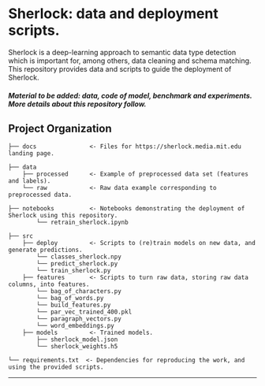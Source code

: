 # Sherlock: data and deployment scripts.

Sherlock is a deep-learning approach to semantic data type detection which is important for, among others, data cleaning and schema matching. This repository provides data and scripts to guide the deployment of Sherlock.

##### Material to be added: data, code of model, benchmark and experiments. More details about this repository follow. 

## Project Organization
     
    ├── docs               <- Files for https://sherlock.media.mit.edu landing page.
     
    ├── data  
        ├── processed      <- Example of preprocessed data set (features and labels).
        └── raw            <- Raw data example corresponding to preprocessed data.
     
    ├── notebooks          <- Notebooks demonstrating the deployment of Sherlock using this repository.
            └── retrain_sherlock.ipynb
     
    ├── src                
        ├── deploy         <- Scripts to (re)train models on new data, and generate predictions.
            └── classes_sherlock.npy
            └── predict_sherlock.py
            └── train_sherlock.py
        ├── features       <- Scripts to turn raw data, storing raw data columns, into features.
            └── bag_of_characters.py
            └── bag_of_words.py
            └── build_features.py
            └── par_vec_trained_400.pkl
            └── paragraph_vectors.py
            └── word_embeddings.py
        ├── models         <- Trained models.
            ├── sherlock_model.json
            └── sherlock_weights.h5
    
    └── requirements.txt  <- Dependencies for reproducing the work, and using the provided scripts.

------------

